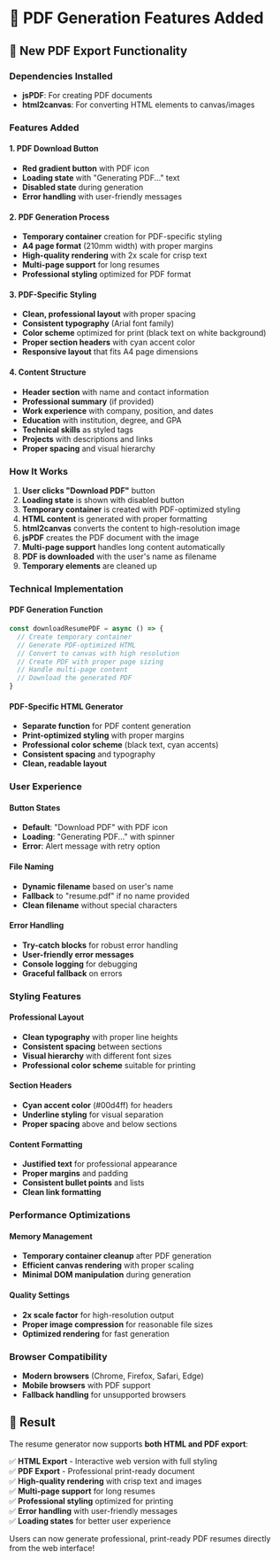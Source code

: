 # 📄 PDF Generation Features Added

## 🚀 **New PDF Export Functionality**

### **Dependencies Installed**
- **jsPDF**: For creating PDF documents
- **html2canvas**: For converting HTML elements to canvas/images

### **Features Added**

#### **1. PDF Download Button**
- **Red gradient button** with PDF icon
- **Loading state** with "Generating PDF..." text
- **Disabled state** during generation
- **Error handling** with user-friendly messages

#### **2. PDF Generation Process**
- **Temporary container** creation for PDF-specific styling
- **A4 page format** (210mm width) with proper margins
- **High-quality rendering** with 2x scale for crisp text
- **Multi-page support** for long resumes
- **Professional styling** optimized for PDF format

#### **3. PDF-Specific Styling**
- **Clean, professional layout** with proper spacing
- **Consistent typography** (Arial font family)
- **Color scheme** optimized for print (black text on white background)
- **Proper section headers** with cyan accent color
- **Responsive layout** that fits A4 page dimensions

#### **4. Content Structure**
- **Header section** with name and contact information
- **Professional summary** (if provided)
- **Work experience** with company, position, and dates
- **Education** with institution, degree, and GPA
- **Technical skills** as styled tags
- **Projects** with descriptions and links
- **Proper spacing** and visual hierarchy

### **How It Works**

1. **User clicks "Download PDF"** button
2. **Loading state** is shown with disabled button
3. **Temporary container** is created with PDF-optimized styling
4. **HTML content** is generated with proper formatting
5. **html2canvas** converts the content to high-resolution image
6. **jsPDF** creates the PDF document with the image
7. **Multi-page support** handles long content automatically
8. **PDF is downloaded** with the user's name as filename
9. **Temporary elements** are cleaned up

### **Technical Implementation**

#### **PDF Generation Function**
```javascript
const downloadResumePDF = async () => {
  // Create temporary container
  // Generate PDF-optimized HTML
  // Convert to canvas with high resolution
  // Create PDF with proper page sizing
  // Handle multi-page content
  // Download the generated PDF
}
```

#### **PDF-Specific HTML Generator**
- **Separate function** for PDF content generation
- **Print-optimized styling** with proper margins
- **Professional color scheme** (black text, cyan accents)
- **Consistent spacing** and typography
- **Clean, readable layout**

### **User Experience**

#### **Button States**
- **Default**: "Download PDF" with PDF icon
- **Loading**: "Generating PDF..." with spinner
- **Error**: Alert message with retry option

#### **File Naming**
- **Dynamic filename** based on user's name
- **Fallback** to "resume.pdf" if no name provided
- **Clean filename** without special characters

#### **Error Handling**
- **Try-catch blocks** for robust error handling
- **User-friendly error messages**
- **Console logging** for debugging
- **Graceful fallback** on errors

### **Styling Features**

#### **Professional Layout**
- **Clean typography** with proper line heights
- **Consistent spacing** between sections
- **Visual hierarchy** with different font sizes
- **Professional color scheme** suitable for printing

#### **Section Headers**
- **Cyan accent color** (#00d4ff) for headers
- **Underline styling** for visual separation
- **Proper spacing** above and below sections

#### **Content Formatting**
- **Justified text** for professional appearance
- **Proper margins** and padding
- **Consistent bullet points** and lists
- **Clean link formatting**

### **Performance Optimizations**

#### **Memory Management**
- **Temporary container cleanup** after PDF generation
- **Efficient canvas rendering** with proper scaling
- **Minimal DOM manipulation** during generation

#### **Quality Settings**
- **2x scale factor** for high-resolution output
- **Proper image compression** for reasonable file sizes
- **Optimized rendering** for fast generation

### **Browser Compatibility**
- **Modern browsers** (Chrome, Firefox, Safari, Edge)
- **Mobile browsers** with PDF support
- **Fallback handling** for unsupported browsers

## 🎯 **Result**

The resume generator now supports **both HTML and PDF export**:

✅ **HTML Export** - Interactive web version with full styling  
✅ **PDF Export** - Professional print-ready document  
✅ **High-quality rendering** with crisp text and images  
✅ **Multi-page support** for long resumes  
✅ **Professional styling** optimized for printing  
✅ **Error handling** with user-friendly messages  
✅ **Loading states** for better user experience  

Users can now generate professional, print-ready PDF resumes directly from the web interface!
